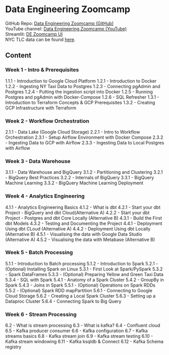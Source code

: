 # Data Engineering Zoomcamp

GitHub Repo: [Data Engineering Zoomcamp (GitHub)](https://github.com/DataTalksClub/data-engineering-zoomcamp/tree/main)  
YouTube channel: [Data Engineering Zoomcamp (YouTube)](https://youtube.com/playlist?list=PL3MmuxUbc_hJed7dXYoJw8DoCuVHhGEQb&si=eOOD86AcfETpsRoq)  
Streamlit: [DE Zoomcamp UI](https://dezoomcamp.streamlit.app/)  
NYC TLC data can be found [here](https://github.com/DataTalksClub/nyc-tlc-data).  

## **Content**

### Week 1 - Intro & Prerequisites
1.1.1 - Introduction to Google Cloud Platform
1.2.1 - Introduction to Docker
1.2.2 - Ingesting NY Taxi Data to Postgres
1.2.3 - Connecting pgAdmin and Postgres
1.2.4 - Putting the ingestion script into Docker
1.2.5 - Running Postgres and pgAdmin with Docker-Compose
1.2.6 - SQL Refresher
1.3.1 - Introduction to Terraform Concepts & GCP Prerequisites
1.3.2 - Creating GCP Infrastructure with Terraform

### Week 2 - Workflow Orchestration
2.1.1 - Data Lake (Google Cloud Storage)
2.2.1 - Intro to Workflow Orchestration
2.3.1 - Setup Airflow Environment with Docker Compose
2.3.2 - Ingesting Data to GCP with Airflow
2.3.3 - Ingesting Data to Local Postgres with Airflow

### Week 3 - Data Warehouse
3.1.1 - Data Warehouse and BigQuery
3.1.2 - Partitioning and Clustering
3.2.1 - BigQuery Best Practices
3.2.2 - Internals of BigQuery
3.3.1 - BigQuery Machine Learning
3.3.2 - BigQuery Machine Learning Deployment

### Week 4 - Analytics Engineering
4.1.1 - Analytics Engineering Basics
4.1.2 - What is dbt
4.2.1 - Start your dbt Project - BigQuery and dbt Cloud(Alternative A)
4.2.2 - Start your dbt Project - Postgres and dbt Core Locally (Alternative B)
4.3.1 - Build the First dbt Models
4.3.2 - Testing and Documenting the Project
4.4.1 - Deployment Using dbt CLoud (Alternative A)
4.4.2 - Deployment Using dbt Locally (Alternative B)
4.5.1 - Visualising the data with Google Data Studio (Alternative A)
4.5.2 - Visualising the data with Metabase (Alternative B)

### Week 5 - Batch Processing
5.1.1 - Introduction to Batch processing
5.1.2 - Introduction to Spark
5.2.1 - (Optional) Installing Spark on Linux
5.3.1 - First Look at Spark/PySpark
5.3.2 - Spark DataFrames
5.3.3 - (Optional) Preparing Yellow and Green Taxi Data
5.3.4 - SQL with Spark
5.4.1 - Anatomy of a Spark Cluster
5.4.2 - GroupBy in Spark
5.4.3 - Joins in Spark
5.5.1 - (Optional) Operations on Spark RDDs
5.5.2 - (Optional) Spark RDD mapPartition
5.6.1 - Connecting to Google Cloud Storage
5.6.2 - Creating a Local Spark Cluster
5.6.3 - Setting up a Dataproc Cluster
5.6.4 - Connecting Spark to Big Query

### Week 6 - Stream Processing
6.2 - What is stream processing
6.3 - What is kafka?
6.4 - Confluent cloud
6.5 - Kafka producer consumer
6.6 - Kafka configuration
6.7 - Kafka streams basics
6.8 - Kafka stream join
6.9 - Kafka stream testing
6.10 - Kafka stream windowing
6.11 - Kafka ksqldb & Connect
6.12 - Kafka Schema registry